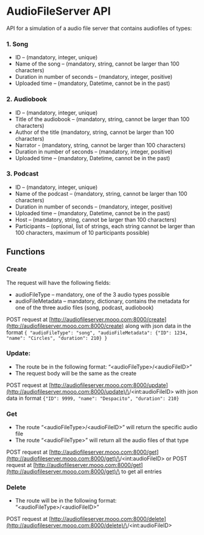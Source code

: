 # AudioFileServer API

  

API for a simulation of a audio file server that contains audiofiles of types:

### 1. Song
  - ID – (mandatory, integer, unique)
  - Name of the song – (mandatory, string, cannot be larger than 100
  characters)
  - Duration in number of seconds – (mandatory, integer, positive)
  - Uploaded time – (mandatory, Datetime, cannot be in the past)
### 2. Audiobook
  - ID – (mandatory, integer, unique)
  - Title of the audiobook – (mandatory, string, cannot be larger than 100
  characters)
  - Author of the title (mandatory, string, cannot be larger than 100
  characters)
  - Narrator - (mandatory, string, cannot be larger than 100 characters)
  - Duration in number of seconds – (mandatory, integer, positive)
  - Uploaded time – (mandatory, Datetime, cannot be in the past)
### 3. Podcast
  - ID – (mandatory, integer, unique)
  - Name of the podcast – (mandatory, string, cannot be larger than 100
  characters)
  - Duration in number of seconds – (mandatory, integer, positive)
  - Uploaded time – (mandatory, Datetime, cannot be in the past)
  - Host – (mandatory, string, cannot be larger than 100 characters)
  - Participants – (optional, list of strings, each string cannot be larger than
  100 characters, maximum of 10 participants possible)



## Functions
### Create
The request will have the following fields:
  - audioFileType – mandatory, one of the 3 audio types possible
  - audioFileMetadata – mandatory, dictionary, contains the metadata for one
  of the three audio files (song, podcast, audiobook)

POST request at [http://audiofileserver.mooo.com:8000/create](http://audiofileserver.mooo.com:8000/create) along with json data in the format 
`{ "audioFileType": "song", "audioFileMetadata": {"ID": 1234, "name": "Circles", "duration": 210} }`

### Update: 
  - The route be in the following format: “\<audioFileType>/\<audioFileID>”
  - The request body will be the same as the create

POST request at [http://audiofileserver.mooo.com:8000/update](http://audiofileserver.mooo.com:8000/update)/\<audioFileType>/\<int:audioFileID> with json data in format 
`{"ID": 9999, "name": "Despacito", "duration": 210}` 

### Get 
  - The route “\<audioFileType>/\<audioFileID>” will return the specific audio
  file
  - The route “\<audioFileType>” will return all the audio files of that type

POST request at [http://audiofileserver.mooo.com:8000/get](http://audiofileserver.mooo.com:8000/get)/\<audioFileType>/\<int:audioFileID>
or
POST request at [http://audiofileserver.mooo.com:8000/get](http://audiofileserver.mooo.com:8000/get)/\<audioFileType> 
to get all entries

### Delete
  - The route will be in the following format: “\<audioFileType>/\<audioFileID>”

POST request at [http://audiofileserver.mooo.com:8000/delete](http://audiofileserver.mooo.com:8000/delete)/\<audioFileType>/\<int:audioFileID>